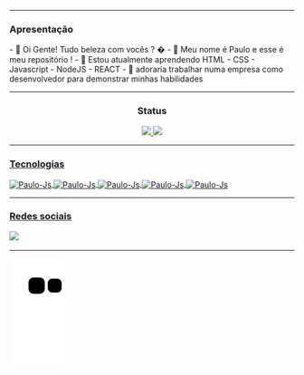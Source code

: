 - ---------------------------------------------------------------------------------------------
<h3>Apresentação</h3>
- 👋 Oi Gente! Tudo beleza com vocês ?  �
- 👋 Meu nome é Paulo e esse é meu repositório ! 
- 🌱 Estou atualmente aprendendo HTML - CSS - Javascript - NodeJS - REACT
- 🤔 adoraria trabalhar numa empresa como desenvolvedor para demonstrar minhas habilidades 


- ---------------------------------------------------------------------------------------------

<div align="center">
  <h3>Status</h3>
  <a href="https://github.com/PauloCollares1">
  <img height="135em" src="https://github-readme-stats.vercel.app/api?username=PauloCollares1&show_icons=true&theme=merko&include_all_commits=true&count_private=true"/>
  <img height="135em" src="https://github-readme-stats.vercel.app/api/top-langs/?username=PauloCollares1&layout=compact&langs_count=7&theme=merko"/>
</div>
  
________________________________________________________________________________________________________________________________________________________________________
  
<div>
  <h3>Tecnologias</h3>
  <img align="center" alt="Paulo-Js" height="50" width="60" src="https://cdn.jsdelivr.net/gh/devicons/devicon/icons/html5/html5-original-wordmark.svg" />
  <img align="center" alt="Paulo-Js" height="50" width="60" src="https://cdn.jsdelivr.net/gh/devicons/devicon/icons/javascript/javascript-plain.svg" />
  <img align="center" alt="Paulo-Js" height="50" width="60" src="https://cdn.jsdelivr.net/gh/devicons/devicon/icons/nodejs/nodejs-original-wordmark.svg" />
  <img align="center" alt="Paulo-Js" height="70" width="80" src="https://cdn.jsdelivr.net/gh/devicons/devicon/icons/express/express-original-wordmark.svg" />
  <img align="center" alt="Paulo-Js" height="70" width="80" src="https://cdn.jsdelivr.net/gh/devicons/devicon/icons/mongodb/mongodb-plain-wordmark.svg" />
</div>
  
________________________________________________________________________________________________________________________________________________________________________
 
<div>
  <h3>Redes sociais</h3>
  
  <a href="https://www.linkedin.com/in/paulo-collares/" target="_blank"><img src="https://img.shields.io/badge/-LinkedIn-%230077B5?style=for-the-badge&logo=linkedin&logoColor=white" target="_blank"></a>  
</div>

________________________________________________________________________________________________________________________________________________________________________
  
![Snake animation](https://github.com/rafaballerini/rafaballerini/blob/output/github-contribution-grid-snake.svg)


